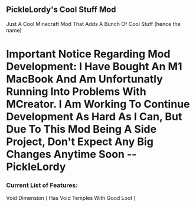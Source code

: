 ## PickleLordy's Cool Stuff Mod

Just A Cool Minecraft Mod That Adds A Bunch Of Cool Stuff (hence the name)

#  Important Notice Regarding Mod Development: I Have Bought An M1 MacBook And Am Unfortunatly Running Into Problems With MCreator. I Am Working To Continue Development As Hard As I Can, But Due To This Mod Being A Side Project, Don't Expect Any Big Changes Anytime Soon --PickleLordy

### Current List of Features:

Void Dimension ( Has Void Temples With Good Loot )



